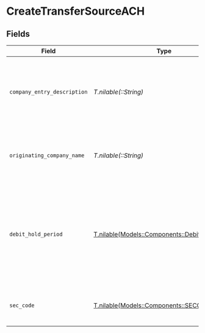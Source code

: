 # CreateTransferSourceACH


## Fields

| Field                                                                                                                                       | Type                                                                                                                                        | Required                                                                                                                                    | Description                                                                                                                                 | Example                                                                                                                                     |
| ------------------------------------------------------------------------------------------------------------------------------------------- | ------------------------------------------------------------------------------------------------------------------------------------------- | ------------------------------------------------------------------------------------------------------------------------------------------- | ------------------------------------------------------------------------------------------------------------------------------------------- | ------------------------------------------------------------------------------------------------------------------------------------------- |
| `company_entry_description`                                                                                                                 | *T.nilable(::String)*                                                                                                                       | :heavy_minus_sign:                                                                                                                          | An optional override of the default NACHA company entry description for a transfer.                                                         | Gym dues                                                                                                                                    |
| `originating_company_name`                                                                                                                  | *T.nilable(::String)*                                                                                                                       | :heavy_minus_sign:                                                                                                                          | An optional override of the default NACHA company name for a transfer.                                                                      | Whole Body Fit                                                                                                                              |
| `debit_hold_period`                                                                                                                         | [T.nilable(Models::Components::DebitHoldPeriod)](../../models/shared/debitholdperiod.md)                                                    | :heavy_minus_sign:                                                                                                                          | An optional override of your default ACH hold period in banking days. The hold period must be longer than or equal to your default setting. | 2-days                                                                                                                                      |
| `sec_code`                                                                                                                                  | [T.nilable(Models::Components::SECCode)](../../models/shared/seccode.md)                                                                    | :heavy_minus_sign:                                                                                                                          | Code used to identify the ACH authorization method.                                                                                         |                                                                                                                                             |